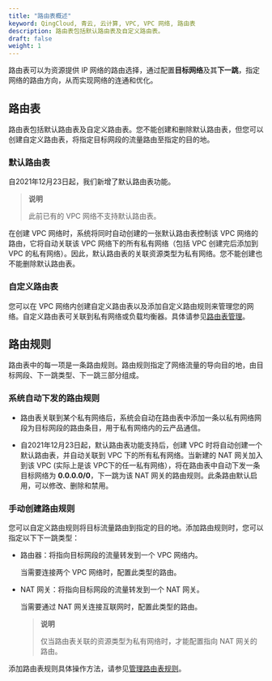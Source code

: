```yaml
---
title: "路由表概述"
keyword: QingCloud, 青云, 云计算, VPC, VPC 网络, 路由表
description: 路由表包括默认路由表及自定义路由表。
draft: false
weight: 1
---
```


路由表可以为资源提供 IP 网络的路由选择，通过配置**目标网络**及其**下一跳**，指定网络的路由方向，从而实现网络的连通和优化。

## 路由表

路由表包括默认路由表及自定义路由表。您不能创建和删除默认路由表，但您可以创建自定义路由表，将指定目标网段的流量路由至指定的目的地。

### 默认路由表

自2021年12月23日起，我们新增了默认路由表功能。

> **说明**
>
> 此前已有的 VPC 网络不支持默认路由表。

在创建 VPC 网络时，系统将同时自动创建的一张默认路由表控制该 VPC 网络的路由，它将自动关联该 VPC 网络下的所有私有网络（包括 VPC 创建完后添加到 VPC 的私有网络）。因此，默认路由表的关联资源类型为私有网络。您不能创建也不能删除默认路由表。

### 自定义路由表

您可以在 VPC 网络内创建自定义路由表以及添加自定义路由规则来管理您的网络。自定义路由表可关联到私有网络或负载均衡器。具体请参见[路由表管理](../02_route_function/)。

## 路由规则

路由表中的每一项是一条路由规则。路由规则指定了网络流量的导向目的地，由目标网段、下一跳类型、下一跳三部分组成。

### 系统自动下发的路由规则

- 路由表关联到某个私有网络后，系统会自动在路由表中添加一条以私有网络网段为目标网段的路由条目，用于私有网络内的云产品通信。

- 自2021年12月23日起，默认路由表功能支持后，创建 VPC 时将自动创建一个默认路由表，并自动关联到 VPC 下的所有私有网络。当新建的 NAT 网关加入到该 VPC (实际上是该 VPC下的任一私有网络），将在路由表中自动下发一条目标网络为 **0.0.0.0/0**，下一跳为该 NAT 网关的路由规则。此条路由默认启用，可以修改、删除和禁用。

### 手动创建路由规则

您可以自定义路由规则将目标流量路由到指定的目的地。添加路由规则时，您可以指定以下下一跳类型：

- 路由器：将指向目标网段的流量转发到一个 VPC 网络内。

  当需要连接两个 VPC 网络时，配置此类型的路由。

- NAT 网关：将指向目标网段的流量转发到一个 NAT 网关。

  当需要通过 NAT 网关连接互联网时，配置此类型的路由。

  >**说明**
  >
  >仅当路由表关联的资源类型为私有网络时，才能配置指向 NAT 网关的路由。

添加路由表规则具体操作方法，请参见[管理路由表规则](../02_route_function/#管理路由表规则)。

<!--例如：您创建了一个网段为192.168.0.0/16的 VPC 网络，并在该专有网络下创建了两个网段为192.168.1.0/24和192.168.0.0/24的私有网络，则该 VPC 网络的路由表中会有以下三条系统路由，表中的“-”表示不涉及。-->

